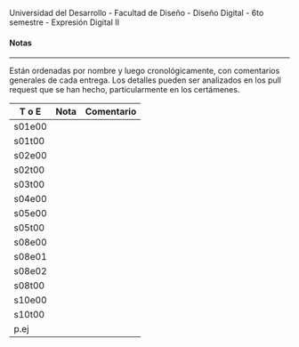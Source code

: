 Universidad del Desarrollo - Facultad de Diseño - Diseño Digital - 6to semestre - Expresión Digital II

#### Notas  

------

Están ordenadas por nombre y luego cronológicamente, con comentarios generales de cada entrega. Los detalles pueden ser analizados en los pull request que se han hecho, particularmente en los certámenes.  



| T o E | Nota | Comentario |
| ----- | ---- | ---------- |
|s01e00   |      | 			      |
|s01t00   |      | 			      |
|s02e00   |      | 			      |
|s02t00   |      | 			      |
|s03t00   |      | 			      |
|s04e00   |      | 			      |
|s05e00   |      | 			      |
|s05t00   |      | 			      |
|s08e00   |      | 			      |
|s08e01   |      | 			      |
|s08e02   |      | 			      |
|s08t00   |      | 			      |
|s10e00   |      | 			      |
|s10t00   |      | 			      |
|p.ej       |      | 			      |
